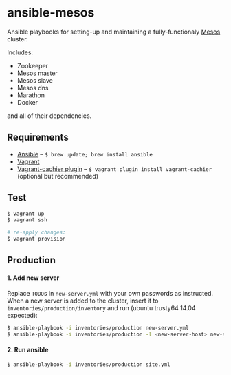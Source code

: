 # ansible-mesos

Ansible playbooks for setting-up and maintaining a fully-functionaly [Mesos](http://mesos.apache.org/) cluster.

Includes:

* Zookeeper
* Mesos master
* Mesos slave
* Mesos dns
* Marathon
* Docker

and all of their dependencies.

## Requirements

* [Ansible](http://www.ansible.com/) – `$ brew update; brew install ansible`
* [Vagrant](https://www.vagrantup.com/)
* [Vagrant-cachier plugin](https://github.com/fgrehm/vagrant-cachier) – `$ vagrant plugin install vagrant-cachier` (optional but recommended)

## Test

```bash
$ vagrant up
$ vagrant ssh

# re-apply changes:
$ vagrant provision
```

## Production

#### 1. Add new server

Replace `TODO`s in `new-server.yml` with your own passwords as instructed. When a new server is added to the cluster, insert it to `inventories/production/inventory` and run (ubuntu trusty64 14.04 expected):

```bash
$ ansible-playbook -i inventories/production new-server.yml                       # configure all servers
$ ansible-playbook -i inventories/production -l <new-server-host> new-server.yml  # configure single server
```

#### 2. Run ansible

```bash
$ ansible-playbook -i inventories/production site.yml
```
